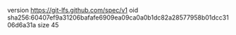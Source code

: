 version https://git-lfs.github.com/spec/v1
oid sha256:60407ef9a31206bafafe6909ea09ca0a0b1dc82a28577958b01dcc3106d6a31a
size 45
